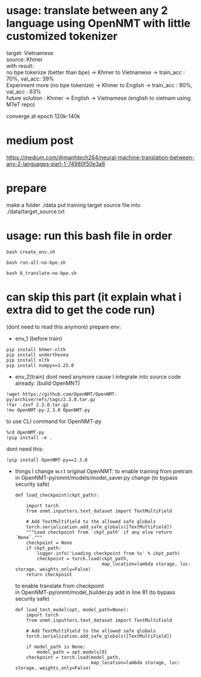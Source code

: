 # usage: translate between any 2 language using OpenNMT with little customized tokenizer
target: Vietnamese<br>
source: Khmer <br>
with result: <br>
no bpe tokenize (better than bpe) -> Khmer to Vietnamese -> train_acc : 70%, val_acc: 39% <br>
Experiment more (no bpe tokenize) -> Khmer to English -> train_acc : 90%, val_acc : 63% <br>
future solution : Khmer -> English -> Vietnamese (english to vietnam using MTeT repo)

converge at epoch 120k-140k
# medium post
https://medium.com/@manhtech264/neural-machine-translation-between-any-2-languages-part-1-74980f50e3a6

# prepare 
make a folder ./data
put training target source file into ./data/target_source.txt 
# usage: run this bash file in order
```
bash create_env.sh
```
```
bash run-all-no-bpe.sh
```
```
bash 8_translate-no-bpe.sh
```


# can skip this part (it explain what i extra did to get the code run)
(dont need to read this anymore) prepare env:
- env_1 (before train)
```
pip install khmer-nltk
pip install underthesea
pip install nltk
pip install numpy==1.25.0
```

- env_2(train)
dont need anymore cause I integrate into source code already: (build OpenMNT)
```
!wget https://github.com/OpenNMT/OpenNMT-py/archive/refs/tags/2.3.0.tar.gz
!tar -zxvf 2.3.0.tar.gz
!mv OpenNMT-py-2.3.0 OpenNMT-py
```
to use CLI command for OpenNMT-py
```
%cd OpenNMT-py
!pip install -e .
```
dont need this:
```
!pip install OpenNMT-py==2.3.0
```



- things I change w.r.t original OpenNMT:
    to enable training from pretrain<br>
    in OpenNMT-py/onmt/models/model_saver.py change (to bypass security safe)

    ```
    def load_checkpoint(ckpt_path):

        import torch
        from onmt.inputters.text_dataset import TextMultiField

        # Add TextMultiField to the allowed safe globals
        torch.serialization.add_safe_globals([TextMultiField])
        """Load checkpoint from `ckpt_path` if any else return `None`."""
        checkpoint = None
        if ckpt_path:
            logger.info('Loading checkpoint from %s' % ckpt_path)
            checkpoint = torch.load(ckpt_path,
                                    map_location=lambda storage, loc: storage, weights_only=False)
        return checkpoint
    ```


    to enable translate from checkpoint <br>
    in OpenNMT-py/onmt/model_builder.py add in line 81 (to bypass security safe)

    ```
    def load_test_model(opt, model_path=None):
        import torch
        from onmt.inputters.text_dataset import TextMultiField

        # Add TextMultiField to the allowed safe globals
        torch.serialization.add_safe_globals([TextMultiField])

        if model_path is None:
            model_path = opt.models[0]
        checkpoint = torch.load(model_path,
                                map_location=lambda storage, loc: storage, weights_only=False)
    ```

